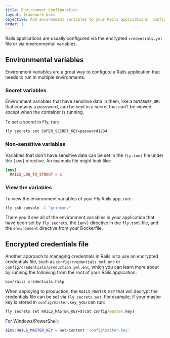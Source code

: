 ```yaml
---
title: Environment Configuration
layout: framework_docs
objective: Add environment variables to your Rails applications, configure secrets, and use the encrypted `credentials.yml` file to manage your application's configuration on Fly.
order: 1
---
```


Rails applications are usually configured via the encrypted `credentials.yml` file or via environmental variables.

## Environmental variables

Environment variables are a great way to configure a Rails application that needs to run in multiple environments.

### Secret variables

Environment variables that have sensitive data in them, like a `DATABASE_URL` that contains a password, can be kept in a secret that can't be viewed except when the container is running.

To set a secret in Fly, run:

```cmd
fly secrets set SUPER_SECRET_KEY=password1234
```

### Non-sensitive variables

Variables that don't have sensitive data can be set in the `fly.toml` file under the `[env]` directive. An example file might look like:

```toml
[env]
  RAILS_LOG_TO_STDOUT = x
```

### View the variables

To view the environment variables of your Fly Rails app, run:

```cmd
fly ssh console -C "printenv"
```

There you'll see all of the environment variables in your application that have been set by `fly secrets`, the `[env]` directive in the `fly.toml` file, and the `environment` directive from your Dockerfile.

## Encrypted credentials file

Another approach to managing credentials in Rails is to use an encrypted credentials file, such as `config/credentials.yml.enc` or `config/credentials/production.yml.enc`, which you can learn more about by running the following from the root of your Rails application:

```cmd
bin/rails credentials:help
```

When deploying to production, the `RAILS_MASTER_KEY` that will decrypt the credentials file can be set via `fly secrets set`. For example, if your master key is stored in `config/master.key`, you can run:

```cmd
fly secrets set RAILS_MASTER_KEY=$(cat config/master.key)
```

For Windows/PowerShell:

```powershell
$Env:RAILS_MASTER_KEY = Get-Content 'config\master.key'
```
